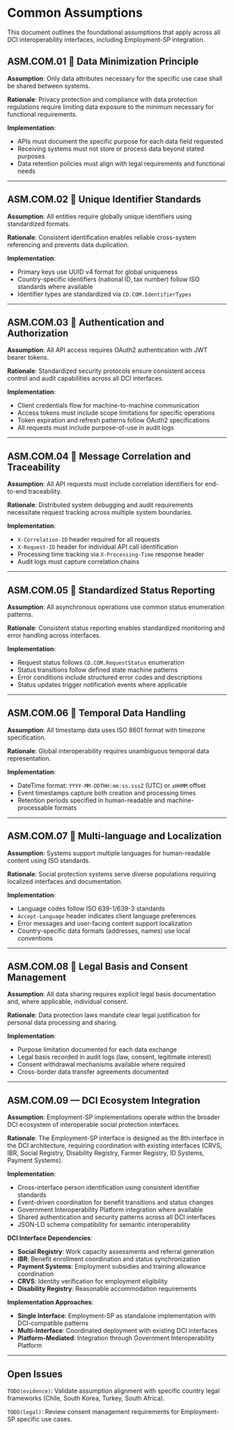 # Common Assumptions

This document outlines the foundational assumptions that apply across all DCI interoperability interfaces, including Employment-SP integration.

## ASM.COM.01  Data Minimization Principle

**Assumption**: Only data attributes necessary for the specific use case shall be shared between systems.

**Rationale**: Privacy protection and compliance with data protection regulations require limiting data exposure to the minimum necessary for functional requirements.

**Implementation**:
- APIs must document the specific purpose for each data field requested
- Receiving systems must not store or process data beyond stated purposes
- Data retention policies must align with legal requirements and functional needs

---

## ASM.COM.02  Unique Identifier Standards

**Assumption**: All entities require globally unique identifiers using standardized formats.

**Rationale**: Consistent identification enables reliable cross-system referencing and prevents data duplication.

**Implementation**:
- Primary keys use UUID v4 format for global uniqueness
- Country-specific identifiers (national ID, tax number) follow ISO standards where available
- Identifier types are standardized via `CD.COM.IdentifierTypes`

---

## ASM.COM.03  Authentication and Authorization

**Assumption**: All API access requires OAuth2 authentication with JWT bearer tokens.

**Rationale**: Standardized security protocols ensure consistent access control and audit capabilities across all DCI interfaces.

**Implementation**:
- Client credentials flow for machine-to-machine communication
- Access tokens must include scope limitations for specific operations
- Token expiration and refresh patterns follow OAuth2 specifications
- All requests must include purpose-of-use in audit logs

---

## ASM.COM.04  Message Correlation and Traceability

**Assumption**: All API requests must include correlation identifiers for end-to-end traceability.

**Rationale**: Distributed system debugging and audit requirements necessitate request tracking across multiple system boundaries.

**Implementation**:
- `X-Correlation-ID` header required for all requests
- `X-Request-ID` header for individual API call identification
- Processing time tracking via `X-Processing-Time` response header
- Audit logs must capture correlation chains

---

## ASM.COM.05  Standardized Status Reporting

**Assumption**: All asynchronous operations use common status enumeration patterns.

**Rationale**: Consistent status reporting enables standardized monitoring and error handling across interfaces.

**Implementation**:
- Request status follows `CD.COM.RequestStatus` enumeration
- Status transitions follow defined state machine patterns
- Error conditions include structured error codes and descriptions
- Status updates trigger notification events where applicable

---

## ASM.COM.06  Temporal Data Handling

**Assumption**: All timestamp data uses ISO 8601 format with timezone specification.

**Rationale**: Global interoperability requires unambiguous temporal data representation.

**Implementation**:
- DateTime format: `YYYY-MM-DDTHH:mm:ss.sssZ` (UTC) or `±HHMM` offset
- Event timestamps capture both creation and processing times
- Retention periods specified in human-readable and machine-processable formats

---

## ASM.COM.07  Multi-language and Localization

**Assumption**: Systems support multiple languages for human-readable content using ISO standards.

**Rationale**: Social protection systems serve diverse populations requiring localized interfaces and documentation.

**Implementation**:
- Language codes follow ISO 639-1/639-3 standards
- `Accept-Language` header indicates client language preferences
- Error messages and user-facing content support localization
- Country-specific data formats (addresses, names) use local conventions

---

## ASM.COM.08  Legal Basis and Consent Management

**Assumption**: All data sharing requires explicit legal basis documentation and, where applicable, individual consent.

**Rationale**: Data protection laws mandate clear legal justification for personal data processing and sharing.

**Implementation**:
- Purpose limitation documented for each data exchange
- Legal basis recorded in audit logs (law, consent, legitimate interest)
- Consent withdrawal mechanisms available where required
- Cross-border data transfer agreements documented

---

## ASM.COM.09 — DCI Ecosystem Integration

**Assumption**: Employment-SP implementations operate within the broader DCI ecosystem of interoperable social protection interfaces.

**Rationale**: The Employment-SP interface is designed as the 8th interface in the DCI architecture, requiring coordination with existing interfaces (CRVS, IBR, Social Registry, Disability Registry, Farmer Registry, ID Systems, Payment Systems).

**Implementation**:
- Cross-interface person identification using consistent identifier standards
- Event-driven coordination for benefit transitions and status changes
- Government Interoperability Platform integration where available
- Shared authentication and security patterns across all DCI interfaces
- JSON-LD schema compatibility for semantic interoperability

**DCI Interface Dependencies**:
- **Social Registry**: Work capacity assessments and referral generation
- **IBR**: Benefit enrollment coordination and status synchronization
- **Payment Systems**: Employment subsidies and training allowance coordination
- **CRVS**: Identity verification for employment eligibility
- **Disability Registry**: Reasonable accommodation requirements

**Implementation Approaches**:
- **Single Interface**: Employment-SP as standalone implementation with DCI-compatible patterns
- **Multi-Interface**: Coordinated deployment with existing DCI interfaces
- **Platform-Mediated**: Integration through Government Interoperability Platform

---

## Open Issues

`TODO(evidence)`: Validate assumption alignment with specific country legal frameworks (Chile, South Korea, Turkey, South Africa).

`TODO(legal)`: Review consent management requirements for Employment-SP specific use cases.